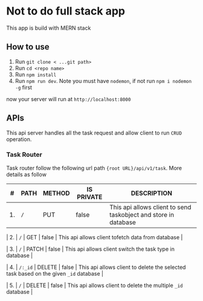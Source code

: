 # Not to do full stack app

This app is build with MERN stack

## How to use

1.  Run `git clone < ...git path>`
2.  Run `cd <repo name>`
3.  Run `npm install`
4.  Run `npm run dev`. Note you must have `nodemon`, if not run `npm i nodemon -g` first

now your server will run at `http://localhost:8000`

## APIs

This api server handles all the task request and allow client to run `CRUD` operation.

### Task Router

Task router follow the following url path `{root URL}/api/v1/task`. More details as follow

| #   | PATH | METHOD | IS PRIVATE | DESCRIPTION                                                     |
| --- | ---- | ------ | ---------- | --------------------------------------------------------------- |
| 1.  | `/`  | PUT    | false      | This api allows client to send taskobject and store in database |

| 2. | `/` | GET | false | This api allows client tofetch data from database |

| 3. | `/` | PATCH | false | This api allows client switch the task type in database |

| 4. | `/:_id` | DELETE | false | This api allows client to delete the selected task based on the given `_id` database |

| 5. | `/` | DELETE | false | This api allows client to delete the multiple `_id` database |
